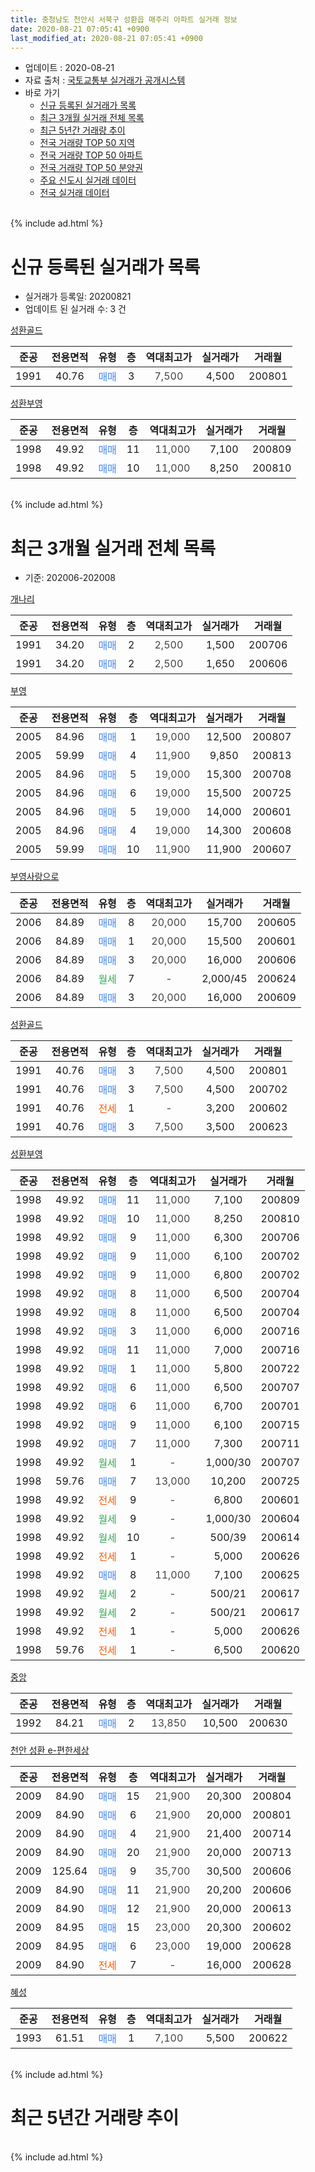 ```yaml
---
title: 충청남도 천안시 서북구 성환읍 매주리 아파트 실거래 정보
date: 2020-08-21 07:05:41 +0900
last_modified_at: 2020-08-21 07:05:41 +0900
---
```


* 업데이트 : 2020-08-21
* 자료 출처 : [국토교통부 실거래가 공개시스템](http://rt.molit.go.kr)
* 바로 가기
    * [신규 등록된 실거래가 목록](#신규-등록된-실거래가-목록)
    * [최근 3개월 실거래 전체 목록](#최근-3개월-실거래-전체-목록)
    * [최근 5년간 거래량 추이](#최근-5년간-거래량-추이)
    * [전국 거래량 TOP 50 지역](https://inasie.github.io/apt-trade-info/최근-3개월-전국에서-가장-거래가-많이-발생한-지역)
    * [전국 거래량 TOP 50 아파트](https://inasie.github.io/apt-trade-info/최근-3개월-전국에서-가장-거래가-많이-발생한-아파트)
    * [전국 거래량 TOP 50 분양권](https://inasie.github.io/apt-trade-info/최근-3개월-전국에서-가장-거래가-많이-발생한-분양권)
    * [주요 신도시 실거래 데이터](https://inasie.github.io/apt-trade-info/주요-신도시)
    * [전국 실거래 데이터](https://inasie.github.io/apt-trade-info/전국)
<br>
{% include ad.html %}
<br>

# 신규 등록된 실거래가 목록
* 실거래가 등록일: 20200821
* 업데이트 된 실거래 수: 3 건


[성환골드](https://search.naver.com/search.naver?query=%EC%B6%A9%EC%B2%AD%EB%82%A8%EB%8F%84+%EC%B2%9C%EC%95%88%EC%8B%9C+%EC%84%9C%EB%B6%81%EA%B5%AC+%EC%84%B1%ED%99%98%EC%9D%8D+%EB%A7%A4%EC%A3%BC%EB%A6%AC+%EC%84%B1%ED%99%98%EA%B3%A8%EB%93%9C)

|준공|전용면적|유형|층|역대최고가|실거래가|거래월|
|:---:|:---:|:---:|:---:|:---:|:---:|:---:|
|1991|40.76|<span style="color:#4285f3">매매</span>|3|<span style="color:#444444">7,500</span>|4,500|200801|

[성환부영](https://search.naver.com/search.naver?query=%EC%B6%A9%EC%B2%AD%EB%82%A8%EB%8F%84+%EC%B2%9C%EC%95%88%EC%8B%9C+%EC%84%9C%EB%B6%81%EA%B5%AC+%EC%84%B1%ED%99%98%EC%9D%8D+%EB%A7%A4%EC%A3%BC%EB%A6%AC+%EC%84%B1%ED%99%98%EB%B6%80%EC%98%81)

|준공|전용면적|유형|층|역대최고가|실거래가|거래월|
|:---:|:---:|:---:|:---:|:---:|:---:|:---:|
|1998|49.92|<span style="color:#4285f3">매매</span>|11|<span style="color:#444444">11,000</span>|7,100|200809|
|1998|49.92|<span style="color:#4285f3">매매</span>|10|<span style="color:#444444">11,000</span>|8,250|200810|


<br>
{% include ad.html %}
<br>

# 최근 3개월 실거래 전체 목록
* 기준: 202006-202008


[개나리](https://search.naver.com/search.naver?query=%EC%B6%A9%EC%B2%AD%EB%82%A8%EB%8F%84+%EC%B2%9C%EC%95%88%EC%8B%9C+%EC%84%9C%EB%B6%81%EA%B5%AC+%EC%84%B1%ED%99%98%EC%9D%8D+%EB%A7%A4%EC%A3%BC%EB%A6%AC+%EA%B0%9C%EB%82%98%EB%A6%AC)

|준공|전용면적|유형|층|역대최고가|실거래가|거래월|
|:---:|:---:|:---:|:---:|:---:|:---:|:---:|
|1991|34.20|<span style="color:#4285f3">매매</span>|2|<span style="color:#444444">2,500</span>|1,500|200706|
|1991|34.20|<span style="color:#4285f3">매매</span>|2|<span style="color:#444444">2,500</span>|1,650|200606|

[부영](https://search.naver.com/search.naver?query=%EC%B6%A9%EC%B2%AD%EB%82%A8%EB%8F%84+%EC%B2%9C%EC%95%88%EC%8B%9C+%EC%84%9C%EB%B6%81%EA%B5%AC+%EC%84%B1%ED%99%98%EC%9D%8D+%EB%A7%A4%EC%A3%BC%EB%A6%AC+%EB%B6%80%EC%98%81)

|준공|전용면적|유형|층|역대최고가|실거래가|거래월|
|:---:|:---:|:---:|:---:|:---:|:---:|:---:|
|2005|84.96|<span style="color:#4285f3">매매</span>|1|<span style="color:#444444">19,000</span>|12,500|200807|
|2005|59.99|<span style="color:#4285f3">매매</span>|4|<span style="color:#444444">11,900</span>|9,850|200813|
|2005|84.96|<span style="color:#4285f3">매매</span>|5|<span style="color:#444444">19,000</span>|15,300|200708|
|2005|84.96|<span style="color:#4285f3">매매</span>|6|<span style="color:#444444">19,000</span>|15,500|200725|
|2005|84.96|<span style="color:#4285f3">매매</span>|5|<span style="color:#444444">19,000</span>|14,000|200601|
|2005|84.96|<span style="color:#4285f3">매매</span>|4|<span style="color:#444444">19,000</span>|14,300|200608|
|2005|59.99|<span style="color:#4285f3">매매</span>|10|<span style="color:#444444">11,900</span>|11,900|200607|

[부영사랑으로](https://search.naver.com/search.naver?query=%EC%B6%A9%EC%B2%AD%EB%82%A8%EB%8F%84+%EC%B2%9C%EC%95%88%EC%8B%9C+%EC%84%9C%EB%B6%81%EA%B5%AC+%EC%84%B1%ED%99%98%EC%9D%8D+%EB%A7%A4%EC%A3%BC%EB%A6%AC+%EB%B6%80%EC%98%81%EC%82%AC%EB%9E%91%EC%9C%BC%EB%A1%9C)

|준공|전용면적|유형|층|역대최고가|실거래가|거래월|
|:---:|:---:|:---:|:---:|:---:|:---:|:---:|
|2006|84.89|<span style="color:#4285f3">매매</span>|8|<span style="color:#444444">20,000</span>|15,700|200605|
|2006|84.89|<span style="color:#4285f3">매매</span>|1|<span style="color:#444444">20,000</span>|15,500|200601|
|2006|84.89|<span style="color:#4285f3">매매</span>|3|<span style="color:#444444">20,000</span>|16,000|200606|
|2006|84.89|<span style="color:#34a853">월세</span>|7|<span style="color:#444444">-</span>|2,000/45|200624|
|2006|84.89|<span style="color:#4285f3">매매</span>|3|<span style="color:#444444">20,000</span>|16,000|200609|

[성환골드](https://search.naver.com/search.naver?query=%EC%B6%A9%EC%B2%AD%EB%82%A8%EB%8F%84+%EC%B2%9C%EC%95%88%EC%8B%9C+%EC%84%9C%EB%B6%81%EA%B5%AC+%EC%84%B1%ED%99%98%EC%9D%8D+%EB%A7%A4%EC%A3%BC%EB%A6%AC+%EC%84%B1%ED%99%98%EA%B3%A8%EB%93%9C)

|준공|전용면적|유형|층|역대최고가|실거래가|거래월|
|:---:|:---:|:---:|:---:|:---:|:---:|:---:|
|1991|40.76|<span style="color:#4285f3">매매</span>|3|<span style="color:#444444">7,500</span>|4,500|200801|
|1991|40.76|<span style="color:#4285f3">매매</span>|3|<span style="color:#444444">7,500</span>|4,500|200702|
|1991|40.76|<span style="color:#ff5a00">전세</span>|1|<span style="color:#444444">-</span>|3,200|200602|
|1991|40.76|<span style="color:#4285f3">매매</span>|3|<span style="color:#444444">7,500</span>|3,500|200623|

[성환부영](https://search.naver.com/search.naver?query=%EC%B6%A9%EC%B2%AD%EB%82%A8%EB%8F%84+%EC%B2%9C%EC%95%88%EC%8B%9C+%EC%84%9C%EB%B6%81%EA%B5%AC+%EC%84%B1%ED%99%98%EC%9D%8D+%EB%A7%A4%EC%A3%BC%EB%A6%AC+%EC%84%B1%ED%99%98%EB%B6%80%EC%98%81)

|준공|전용면적|유형|층|역대최고가|실거래가|거래월|
|:---:|:---:|:---:|:---:|:---:|:---:|:---:|
|1998|49.92|<span style="color:#4285f3">매매</span>|11|<span style="color:#444444">11,000</span>|7,100|200809|
|1998|49.92|<span style="color:#4285f3">매매</span>|10|<span style="color:#444444">11,000</span>|8,250|200810|
|1998|49.92|<span style="color:#4285f3">매매</span>|9|<span style="color:#444444">11,000</span>|6,300|200706|
|1998|49.92|<span style="color:#4285f3">매매</span>|9|<span style="color:#444444">11,000</span>|6,100|200702|
|1998|49.92|<span style="color:#4285f3">매매</span>|9|<span style="color:#444444">11,000</span>|6,800|200702|
|1998|49.92|<span style="color:#4285f3">매매</span>|8|<span style="color:#444444">11,000</span>|6,500|200704|
|1998|49.92|<span style="color:#4285f3">매매</span>|8|<span style="color:#444444">11,000</span>|6,500|200704|
|1998|49.92|<span style="color:#4285f3">매매</span>|3|<span style="color:#444444">11,000</span>|6,000|200716|
|1998|49.92|<span style="color:#4285f3">매매</span>|11|<span style="color:#444444">11,000</span>|7,000|200716|
|1998|49.92|<span style="color:#4285f3">매매</span>|1|<span style="color:#444444">11,000</span>|5,800|200722|
|1998|49.92|<span style="color:#4285f3">매매</span>|6|<span style="color:#444444">11,000</span>|6,500|200707|
|1998|49.92|<span style="color:#4285f3">매매</span>|6|<span style="color:#444444">11,000</span>|6,700|200701|
|1998|49.92|<span style="color:#4285f3">매매</span>|9|<span style="color:#444444">11,000</span>|6,100|200715|
|1998|49.92|<span style="color:#4285f3">매매</span>|7|<span style="color:#444444">11,000</span>|7,300|200711|
|1998|49.92|<span style="color:#34a853">월세</span>|1|<span style="color:#444444">-</span>|1,000/30|200707|
|1998|59.76|<span style="color:#4285f3">매매</span>|7|<span style="color:#444444">13,000</span>|10,200|200725|
|1998|49.92|<span style="color:#ff5a00">전세</span>|9|<span style="color:#444444">-</span>|6,800|200601|
|1998|49.92|<span style="color:#34a853">월세</span>|9|<span style="color:#444444">-</span>|1,000/30|200604|
|1998|49.92|<span style="color:#34a853">월세</span>|10|<span style="color:#444444">-</span>|500/39|200614|
|1998|49.92|<span style="color:#ff5a00">전세</span>|1|<span style="color:#444444">-</span>|5,000|200626|
|1998|49.92|<span style="color:#4285f3">매매</span>|8|<span style="color:#444444">11,000</span>|7,100|200625|
|1998|49.92|<span style="color:#34a853">월세</span>|2|<span style="color:#444444">-</span>|500/21|200617|
|1998|49.92|<span style="color:#34a853">월세</span>|2|<span style="color:#444444">-</span>|500/21|200617|
|1998|49.92|<span style="color:#ff5a00">전세</span>|1|<span style="color:#444444">-</span>|5,000|200626|
|1998|59.76|<span style="color:#ff5a00">전세</span>|1|<span style="color:#444444">-</span>|6,500|200620|


<script async src="//pagead2.googlesyndication.com/pagead/js/adsbygoogle.js"></script>
<!-- 기본 -->
<ins class="adsbygoogle"
     style="display:block"
     data-ad-client="ca-pub-2446590836940007"
     data-ad-slot="1659523306"
     data-ad-format="auto"
     data-full-width-responsive="true"></ins>
<script>
(adsbygoogle = window.adsbygoogle || []).push({});
</script>


[중앙](https://search.naver.com/search.naver?query=%EC%B6%A9%EC%B2%AD%EB%82%A8%EB%8F%84+%EC%B2%9C%EC%95%88%EC%8B%9C+%EC%84%9C%EB%B6%81%EA%B5%AC+%EC%84%B1%ED%99%98%EC%9D%8D+%EB%A7%A4%EC%A3%BC%EB%A6%AC+%EC%A4%91%EC%95%99)

|준공|전용면적|유형|층|역대최고가|실거래가|거래월|
|:---:|:---:|:---:|:---:|:---:|:---:|:---:|
|1992|84.21|<span style="color:#4285f3">매매</span>|2|<span style="color:#444444">13,850</span>|10,500|200630|

[천안 성환 e-편한세상](https://search.naver.com/search.naver?query=%EC%B6%A9%EC%B2%AD%EB%82%A8%EB%8F%84+%EC%B2%9C%EC%95%88%EC%8B%9C+%EC%84%9C%EB%B6%81%EA%B5%AC+%EC%84%B1%ED%99%98%EC%9D%8D+%EB%A7%A4%EC%A3%BC%EB%A6%AC+%EC%B2%9C%EC%95%88+%EC%84%B1%ED%99%98+e-%ED%8E%B8%ED%95%9C%EC%84%B8%EC%83%81)

|준공|전용면적|유형|층|역대최고가|실거래가|거래월|
|:---:|:---:|:---:|:---:|:---:|:---:|:---:|
|2009|84.90|<span style="color:#4285f3">매매</span>|15|<span style="color:#444444">21,900</span>|20,300|200804|
|2009|84.90|<span style="color:#4285f3">매매</span>|6|<span style="color:#444444">21,900</span>|20,000|200801|
|2009|84.90|<span style="color:#4285f3">매매</span>|4|<span style="color:#444444">21,900</span>|21,400|200714|
|2009|84.90|<span style="color:#4285f3">매매</span>|20|<span style="color:#444444">21,900</span>|20,000|200713|
|2009|125.64|<span style="color:#4285f3">매매</span>|9|<span style="color:#444444">35,700</span>|30,500|200606|
|2009|84.90|<span style="color:#4285f3">매매</span>|11|<span style="color:#444444">21,900</span>|20,200|200606|
|2009|84.90|<span style="color:#4285f3">매매</span>|12|<span style="color:#444444">21,900</span>|20,000|200613|
|2009|84.95|<span style="color:#4285f3">매매</span>|15|<span style="color:#444444">23,000</span>|20,300|200602|
|2009|84.95|<span style="color:#4285f3">매매</span>|6|<span style="color:#444444">23,000</span>|19,000|200628|
|2009|84.90|<span style="color:#ff5a00">전세</span>|7|<span style="color:#444444">-</span>|16,000|200628|

[혜성](https://search.naver.com/search.naver?query=%EC%B6%A9%EC%B2%AD%EB%82%A8%EB%8F%84+%EC%B2%9C%EC%95%88%EC%8B%9C+%EC%84%9C%EB%B6%81%EA%B5%AC+%EC%84%B1%ED%99%98%EC%9D%8D+%EB%A7%A4%EC%A3%BC%EB%A6%AC+%ED%98%9C%EC%84%B1)

|준공|전용면적|유형|층|역대최고가|실거래가|거래월|
|:---:|:---:|:---:|:---:|:---:|:---:|:---:|
|1993|61.51|<span style="color:#4285f3">매매</span>|1|<span style="color:#444444">7,100</span>|5,500|200622|


<br>
{% include ad.html %}
<br>

# 최근 5년간 거래량 추이


<div style="width:100%;">
    <canvas id="deal_progress" height="200"></canvas>
</div>

<script>
new Chart(document.getElementById("deal_progress"), {
    type: 'line',
    data: {
        labels: ['201508','201509','201510','201511','201512','201601','201602','201603','201604','201605','201606','201607','201608','201609','201610','201611','201612','201701','201702','201703','201704','201705','201706','201707','201708','201709','201710','201711','201712','201801','201802','201803','201804','201805','201806','201807','201808','201809','201810','201811','201812','201901','201902','201903','201904','201905','201906','201907','201908','201909','201910','201911','201912','202001','202002','202003','202004','202005','202006','202007','202008'],
        datasets: [{
            label: '매매',
            pointRadius: 1,
            data: [10, 14, 19, 15, 12, 10, 7, 7, 9, 6, 15, 10, 8, 11, 12, 8, 32, 10, 17, 16, 9, 5, 15, 18, 10, 13, 5, 6, 8, 11, 7, 15, 9, 5, 11, 7, 12, 7, 6, 9, 6, 7, 5, 13, 9, 12, 9, 5, 7, 14, 13, 8, 7, 6, 8, 9, 14, 8, 17, 19, 7],
            borderColor: "rgba(255, 201, 14, 1)",
            backgroundColor: "rgba(255, 201, 14, 0.5)",
            fill: false,
            lineTension: 0
        },{
            label: '전월세',
            pointRadius: 1,
            data: [8, 9, 9, 4, 10, 7, 7, 9, 10, 13, 9, 8, 5, 2, 8, 8, 5, 11, 12, 8, 5, 16, 7, 6, 4, 3, 4, 5, 10, 8, 6, 9, 6, 7, 7, 4, 7, 4, 6, 6, 6, 9, 7, 4, 7, 10, 7, 5, 10, 5, 2, 7, 6, 6, 8, 6, 10, 9, 11, 1, 0],
            borderColor: "rgba(0, 141, 185, 1)",
            backgroundColor: "rgba(0, 141, 185, 0.5)",
            fill: false,
            lineTension: 0
        }
        ]
    },
    options: {
        responsive: true,
        title: {
            display: false
        },
        tooltips: {
            mode: 'index',
            intersect: false
        },
        hover: {
            mode: 'nearest',
            intersect: true
        },
        scales: {
            xAxes: [{
                display: true,
                scaleLabel: {
                    display: true,
                    labelString: '년/월'
                }
            }],
            yAxes: [{
                display: true,
                ticks: {
                    suggestedMin: 0,
                },
                scaleLabel: {
                    display: true,
                    labelString: '실거래 수'
                }
            }]
        }
    }
});

</script>


<br>
{% include ad.html %}
<br>

